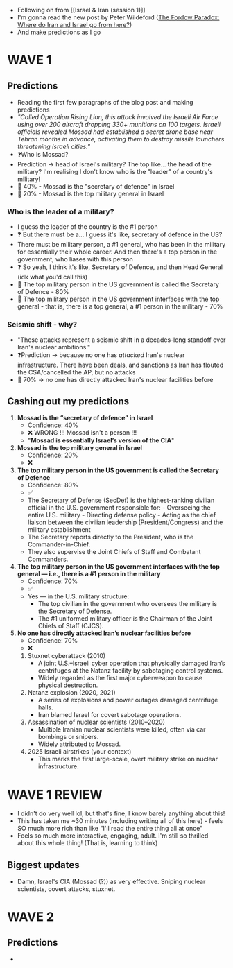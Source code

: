 - Following on from [[Israel & Iran (session 1)]]
- I'm gonna read the new post by Peter Wildeford ([The Fordow Paradox: Where do Iran and Israel go from here?](https://peterwildeford.substack.com/p/the-fordow-paradox-where-do-iran?utm_source=post-email-title&publication_id=30299&post_id=165884951&utm_campaign=email-post-title&isFreemail=true&r=3mr1o&triedRedirect=true&utm_medium=email))
- And make predictions as I go
# WAVE 1
## Predictions
- Reading the first few paragraphs of the blog post and making predictions
- *"Called Operation Rising Lion, this attack involved the Israeli Air Force using over 200 aircraft dropping 330+ munitions on 100 targets. Israeli officials revealed Mossad had established a secret drone base near Tehran months in advance, activating them to destroy missile launchers threatening Israeli cities."*
- ❓Who is Mossad?
- Prediction → head of Israel's military? The top like... the head of the military? I'm realising I don't know who is the "leader" of a country's military!
- 🤔 40% - Mossad is the "secretary of defence" in Israel
- 🤔 20% - Mossad is the top military general in Israel
### Who is the leader of a military?
- I guess the leader of the country is the #1 person
- ❓ But there must be a... I guess it's like, secretary of defence in the US? 
- There must be military person, a #1 general, who has been in the military for essentially their whole career. And then there's a top person in the government, who liases with this person
- ❓ So yeah, I think it's like, Secretary of Defence, and then Head General (idk what you'd call this)
- 🤔 The top military person in the US government is called the Secretary of Defence - 80%
- 🤔 The top military person in the US government interfaces with the top general - that is, there is a top general, a #1 person in the military - 70%
### Seismic shift - why?
- "These attacks represent a seismic shift in a decades-long standoff over Iran's nuclear ambitions."
- ❓Prediction → because no one has _attacked_ Iran's nuclear infrastructure. There have been deals, and sanctions as Iran has flouted the CSA/cancelled the AP, but no attacks
- 🤔 70% → no one has directly attacked Iran's nuclear facilities before
## Cashing out my predictions
1. **Mossad is the “secretary of defence” in Israel**
    - Confidence: 40%
	- ❌ WRONG !!! Mossad isn't a person !!!
	- "**Mossad is essentially Israel’s version of the CIA**"
2. **Mossad is the top military general in Israel**
    - Confidence: 20%
    - ❌ 
3. **The top military person in the US government is called the Secretary of Defence**
    - Confidence: 80%
    - ✅
    - The Secretary of Defense (SecDef) is the highest-ranking civilian official in the U.S. government responsible for:
		  - Overseeing the entire U.S. military
		  - Directing defense policy
		  - Acting as the chief liaison between the civilian leadership (President/Congress) and the military establishment
	- The Secretary reports directly to the President, who is the Commander-in-Chief.
	- They also supervise the Joint Chiefs of Staff and Combatant Commanders.
4. **The top military person in the US government interfaces with the top general — i.e., there is a #1 person in the military**
    - Confidence: 70%
	- ✅ 
	- Yes — in the U.S. military structure:
	  - The top civilian in the government who oversees the military is the Secretary of Defense.
	  - The #1 uniformed military officer is the Chairman of the Joint Chiefs of Staff (CJCS).
5. **No one has directly attacked Iran’s nuclear facilities before**
    - Confidence: 70%
	- ❌
	1. Stuxnet cyberattack (2010)
	   - A joint U.S.–Israeli cyber operation that physically damaged Iran’s centrifuges at the Natanz facility by sabotaging control systems.
	   - Widely regarded as the first major cyberweapon to cause physical destruction.
	2. Natanz explosion (2020, 2021)
	   - A series of explosions and power outages damaged centrifuge halls.
	   - Iran blamed Israel for covert sabotage operations.
	3. Assassination of nuclear scientists (2010–2020)
	   - Multiple Iranian nuclear scientists were killed, often via car bombings or snipers.
	   - Widely attributed to Mossad.
	4. 2025 Israeli airstrikes (your context)
	   - This marks the first large-scale, overt military strike on nuclear infrastructure.
# WAVE 1 REVIEW
- I didn't do very well lol, but that's fine, I know barely anything about this! 
- This has taken me ~30 minutes (including writing all of this here) - feels SO much more rich than like "I'll read the entire thing all at once"
- Feels so much more interactive, engaging, adult. I'm still so thrilled about this whole thing! (That is, learning to think)
## Biggest updates
- Damn, Israel's CIA (Mossad (?)) as very effective. Sniping nuclear scientists, covert attacks, stuxnet. 
# WAVE 2
## Predictions
- 